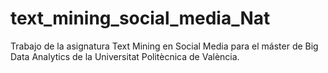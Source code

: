 # text_mining_social_media_Nat
Trabajo de la asignatura Text Mining en Social Media para el máster de Big Data Analytics de la Universitat Politècnica de València.
